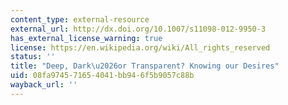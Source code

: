 ```yaml
---
content_type: external-resource
external_url: http://dx.doi.org/10.1007/s11098-012-9950-3
has_external_license_warning: true
license: https://en.wikipedia.org/wiki/All_rights_reserved
status: ''
title: "Deep, Dark\u2026or Transparent? Knowing our Desires"
uid: 08fa9745-7165-4041-bb94-6f5b9057c88b
wayback_url: ''
---
```

